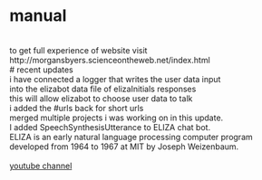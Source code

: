 # manual
<br>
to get full experience of website visit<br>
http://morgansbyers.scienceontheweb.net/index.html<br>
# recent updates<br>
i have connected a logger that writes the user data input<br>
into the elizabot data file of elizaInitials responses<br>
this will allow elizabot to choose user data to talk<br>
i added the #urls back for short urls<br>
merged multiple projects i was working on in this update.<br>
I added SpeechSynthesisUtterance to ELIZA chat bot.<br>
ELIZA is an early natural language processing computer program<br>
developed from 1964 to 1967 at MIT by Joseph Weizenbaum.<br>
<br>
<a href="https://youtube.com/@jehovahsaysnetworth">
youtube channel</a>
<br>